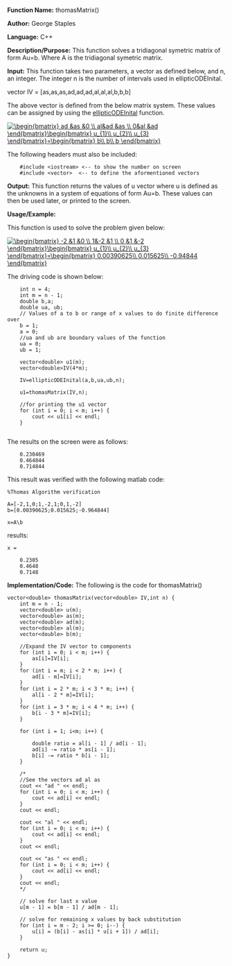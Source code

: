**Function Name:**          thomasMatrix()

**Author:** George Staples

**Language:** C++

**Description/Purpose:** This function solves a tridiagonal symetric matrix of form Au=b. Where A is the tridiagonal symetric matrix.

**Input:** This function takes two parameters, a vector as defined below, and n, an integer. The integer n is the number of intervals used in ellipticODEInital. 

vector IV = [as,as,as,ad,ad,ad,al,al,al,b,b,b]
	
The above vector is defined from the below matrix system. These values can be assigned by using the [ellipticODEInital](https://georgest347.github.io/MATH-5620/softwareManual/HW2/ellipticODEInital) function.
	
<a href="https://www.codecogs.com/eqnedit.php?latex=\begin{bmatrix}&space;ad&space;&as&space;&0&space;\\&space;al&ad&space;&as&space;\\&space;0&al&space;&ad&space;\end{bmatrix}\begin{bmatrix}&space;u_{1}\\&space;u_{2}\\&space;u_{3}&space;\end{bmatrix}=\begin{bmatrix}&space;b\\&space;b\\&space;b&space;\end{bmatrix}" target="_blank"><img src="https://latex.codecogs.com/gif.latex?\begin{bmatrix}&space;ad&space;&as&space;&0&space;\\&space;al&ad&space;&as&space;\\&space;0&al&space;&ad&space;\end{bmatrix}\begin{bmatrix}&space;u_{1}\\&space;u_{2}\\&space;u_{3}&space;\end{bmatrix}=\begin{bmatrix}&space;b\\&space;b\\&space;b&space;\end{bmatrix}" title="\begin{bmatrix} ad &as &0 \\ al&ad &as \\ 0&al &ad \end{bmatrix}\begin{bmatrix} u_{1}\\ u_{2}\\ u_{3} \end{bmatrix}=\begin{bmatrix} b\\ b\\ b \end{bmatrix}" /></a>
  
The following headers must also be included:
  ```
      #include <iostream> <-- to show the number on screen
      #include <vector>  <-- to define the aformentioned vectors
  ```

**Output:** This function returns the values of u vector where u is defined as the unknowns in a system of equations of form Au=b. These values can then be used later, or printed to the screen.

**Usage/Example:**

This function is used to solve the problem given below:

<a href="https://www.codecogs.com/eqnedit.php?latex=\begin{bmatrix}&space;-2&space;&1&space;&0&space;\\&space;1&-2&space;&1&space;\\&space;0&space;&1&space;&-2&space;\end{bmatrix}\begin{bmatrix}&space;u_{1}\\&space;u_{2}\\&space;u_{3}&space;\end{bmatrix}=\begin{bmatrix}&space;0.00390625\\&space;0.015625\\&space;-0.94844&space;\end{bmatrix}" target="_blank"><img src="https://latex.codecogs.com/gif.latex?\begin{bmatrix}&space;-2&space;&1&space;&0&space;\\&space;1&-2&space;&1&space;\\&space;0&space;&1&space;&-2&space;\end{bmatrix}\begin{bmatrix}&space;u_{1}\\&space;u_{2}\\&space;u_{3}&space;\end{bmatrix}=\begin{bmatrix}&space;0.00390625\\&space;0.015625\\&space;-0.94844&space;\end{bmatrix}" title="\begin{bmatrix} -2 &1 &0 \\ 1&-2 &1 \\ 0 &1 &-2 \end{bmatrix}\begin{bmatrix} u_{1}\\ u_{2}\\ u_{3} \end{bmatrix}=\begin{bmatrix} 0.00390625\\ 0.015625\\ -0.94844 \end{bmatrix}" /></a>

The driving code is shown below:
```
	int n = 4;	
	int m = n - 1;
	double b,a;
	double ua, ub;
	// Values of a to b or range of x values to do finite difference over
	b = 1;
	a = 0;
	//ua and ub are boundary values of the function
	ua = 0;
	ub = 1;
		
	vector<double> u1(m);
	vector<double>IV(4*m);
		
	IV=ellipticODEInital(a,b,ua,ub,n);
	
	u1=thomasMatrix(IV,n);
	
	//for printing the u1 vector
	for (int i = 0; i < m; i++) {
		cout << u1[i] << endl;
	}
	
```

The results on the screen were as follows:

```
	0.230469
	0.464844
	0.714844

```
This result was verified with the following matlab code:
```
%Thomas Algorithm verification

A=[-2,1,0;1,-2,1;0,1,-2]
b=[0.00390625;0.015625;-0.964844]

x=A\b
```
results:
```
x =

    0.2305
    0.4648
    0.7148
```


**Implementation/Code:** The following is the code for thomasMatrix()
```
vector<double> thomasMatrix(vector<double> IV,int n) {
	int m = n - 1;
	vector<double> u(m);
	vector<double> as(m);
	vector<double> ad(m);
	vector<double> al(m);
	vector<double> b(m);

	//Expand the IV vector to components
	for (int i = 0; i < m; i++) {
		as[i]=IV[i];
	}
	for (int i = m; i < 2 * m; i++) {
		ad[i - m]=IV[i];
	}
	for (int i = 2 * m; i < 3 * m; i++) {
		al[i - 2 * m]=IV[i];
	}
	for (int i = 3 * m; i < 4 * m; i++) {
		b[i - 3 * m]=IV[i];
	}
	
	for (int i = 1; i<m; i++) {

		double ratio = al[i - 1] / ad[i - 1];
		ad[i] -= ratio * as[i - 1];
		b[i] -= ratio * b[i - 1];
	}

	/*
	//See the vectors ad al as
	cout << "ad " << endl;
	for (int i = 0; i < m; i++) {
		cout << ad[i] << endl;
	}
	cout << endl;

	cout << "al " << endl;
	for (int i = 0; i < m; i++) {
		cout << ad[i] << endl;
	}
	cout << endl;

	cout << "as " << endl;
	for (int i = 0; i < m; i++) {
		cout << ad[i] << endl;
	}
	cout << endl;
	*/

	// solve for last x value
	u[m - 1] = b[m - 1] / ad[m - 1];

	// solve for remaining x values by back substitution
	for (int i = m - 2; i >= 0; i--) {
		u[i] = (b[i] - as[i] * u[i + 1]) / ad[i];
	}

	return u;
}
```
